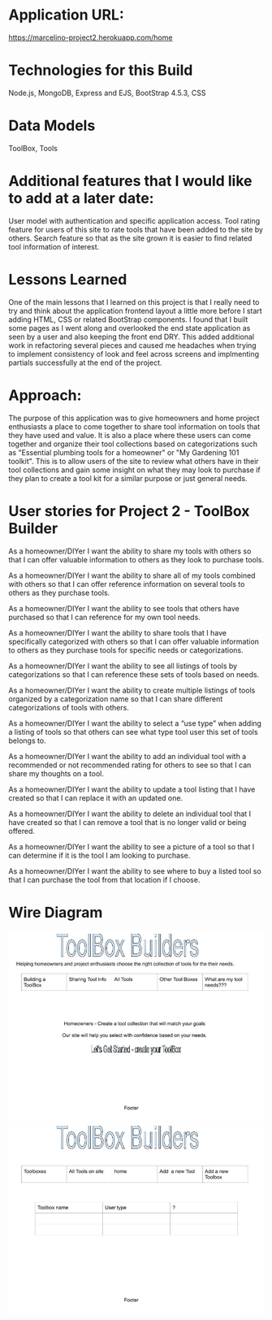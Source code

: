 
# Application URL:
https://marcelino-project2.herokuapp.com/home



# Technologies for this Build
Node.js,
MongoDB,
Express and EJS,
BootStrap 4.5.3,
CSS


# Data Models
ToolBox,
Tools


# Additional features that I would like to add at a later date:
User model with authentication and specific application access.
Tool rating feature for users of this site to rate tools that have been added to the site by others.
Search feature so that as the site grown it is easier to find related tool information of interest.



# Lessons Learned
One of the main lessons that I learned on this project is that I really need to try and think about the 
application frontend layout a little more before I start adding HTML, CSS or related BootStrap components.  I found that I built some pages as I went along and overlooked the end state application as seen by a user and also keeping the front end DRY.  This added additional work in refactoring several pieces and caused me headaches when trying to implement consistency of look and feel across screens and implmenting partials successfully at the end of the project.




# Approach:
The purpose of this application was to give homeowners and home project enthusiasts a place to come together to share tool information on tools that they have used and value.  It is also a place where these users can come together and organize their tool collections based on categorizations such as "Essential plumbing tools for a homeowner" or "My Gardening 101 toolkit".  This is to allow users of the site to review what others have in their tool collections and gain some insight on what they may look to purchase if they plan to create a tool kit for a similar purpose or just general needs.     


# User stories for Project 2 - ToolBox Builder  

As a homeowner/DIYer I want the ability to share my tools with others so that I can offer valuable information to others as they look to purchase tools.  

As a homeowner/DIYer I want the ability to share all of my tools combined with others so that I can offer reference information on several tools to others as they purchase tools.  

As a homeowner/DIYer I want the ability to see tools that others have purchased so that I can reference for my own tool needs.  

As a homeowner/DIYer I want the ability to share tools that I have specifically categorized with others so that I can offer valuable information to others as they purchase tools for specific needs or categorizations.  

As a homeowner/DIYer I want the ability to see all listings of tools by categorizations so that I can reference these sets of tools based on needs.  

As a homeowner/DIYer I want the ability to create multiple listings of tools organized by a categorization name so that I can share different categorizations of tools with others.  

As a homeowner/DIYer I want the ability to select a “use type” when adding a listing of tools so that others can see what type tool user this set of tools belongs to.  

As a homeowner/DIYer I want the ability to add an individual tool with a recommended or not recommended rating for others to see so that I can share my thoughts on a tool.  

As a homeowner/DIYer I want the ability to update a tool listing that I have created so that I can replace it with an updated one.  

As a homeowner/DIYer I want the ability to delete an individual tool that I have created so that I can remove a tool that is no longer valid or being offered.  

As a homeowner/DIYer I want the ability to see a picture of a tool so that I can determine if it is the tool I am looking to purchase.  

As a homeowner/DIYer I want the ability to see where to buy a listed tool so that I can purchase the tool from that location if I choose.  

# Wire Diagram

![wireDiagramPage1](wireDiagramPage1.jpg)
![wireDiagramPage2](wireDiagramPage2.jpg)

